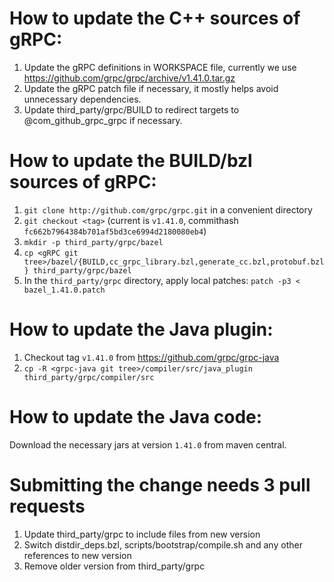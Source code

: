 # How to update the C++ sources of gRPC:

1. Update the gRPC definitions in WORKSPACE file, currently we use 
   https://github.com/grpc/grpc/archive/v1.41.0.tar.gz
2. Update the gRPC patch file if necessary, it mostly helps avoid unnecessary dependencies.
3. Update third_party/grpc/BUILD to redirect targets to @com_github_grpc_grpc if necessary.

# How to update the BUILD/bzl sources of gRPC:

1. `git clone http://github.com/grpc/grpc.git` in a convenient directory
2. `git checkout <tag>` (current is `v1.41.0`, commithash `fc662b7964384b701af5bd3ce6994d2180080eb4`)
3. `mkdir -p third_party/grpc/bazel`
4. `cp <gRPC git tree>/bazel/{BUILD,cc_grpc_library.bzl,generate_cc.bzl,protobuf.bzl} third_party/grpc/bazel`
5. In the `third_party/grpc` directory, apply local patches:
   `patch -p3 < bazel_1.41.0.patch`

# How to update the Java plugin:

1. Checkout tag `v1.41.0` from https://github.com/grpc/grpc-java
2. `cp -R <grpc-java git tree>/compiler/src/java_plugin third_party/grpc/compiler/src`

# How to update the Java code:

Download the necessary jars at version `1.41.0` from maven central.

# Submitting the change needs 3 pull requests

1. Update third_party/grpc to include files from new version
2. Switch distdir_deps.bzl, scripts/bootstrap/compile.sh and any other references to new version
3. Remove older version from third_party/grpc
